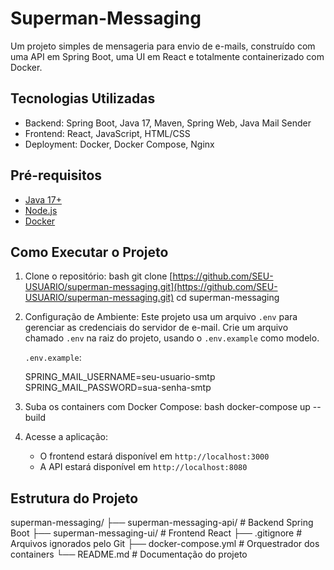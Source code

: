 # Superman-Messaging

Um projeto simples de mensageria para envio de e-mails, construído com uma API em Spring Boot, uma UI em React e totalmente containerizado com Docker.

## Tecnologias Utilizadas

- Backend: Spring Boot, Java 17, Maven, Spring Web, Java Mail Sender
- Frontend: React, JavaScript, HTML/CSS
- Deployment: Docker, Docker Compose, Nginx

## Pré-requisitos

- [Java 17+](https://www.oracle.com/java/technologies/downloads/)
- [Node.js](https://nodejs.org/)
- [Docker](https://www.docker.com/products/docker-desktop/)

## Como Executar o Projeto

1.  Clone o repositório:
    bash
    git clone [https://github.com/SEU-USUARIO/superman-messaging.git](https://github.com/SEU-USUARIO/superman-messaging.git)
    cd superman-messaging
    

2.  Configuração de Ambiente:
    Este projeto usa um arquivo `.env` para gerenciar as credenciais do servidor de e-mail. Crie um arquivo chamado `.env` na raiz do projeto, usando o `.env.example` como modelo.

    `.env.example`:
    
    SPRING_MAIL_USERNAME=seu-usuario-smtp
    SPRING_MAIL_PASSWORD=sua-senha-smtp
    

3.  Suba os containers com Docker Compose:
    bash
    docker-compose up --build
    
4.  Acesse a aplicação:
    - O frontend estará disponível em `http://localhost:3000`
    - A API estará disponível em `http://localhost:8080`

## Estrutura do Projeto
superman-messaging/
├── superman-messaging-api/   # Backend Spring Boot
├── superman-messaging-ui/    # Frontend React
├── .gitignore                # Arquivos ignorados pelo Git
├── docker-compose.yml        # Orquestrador dos containers
└── README.md                 # Documentação do projeto